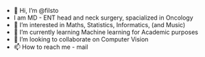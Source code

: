 - 👋 Hi, I’m @filsto
- I am MD - ENT head and neck surgery, spacialized in Oncology
- 👀 I’m interested in Maths, Statistics, Informatics, (and Music)
- 🌱 I’m currently learning Machine learning for Academic purposes
- 💞️ I’m looking to collaborate on Computer Vision
- 📫 How to reach me - mail

<!---
filsto/filsto is a ✨ special ✨ repository because its `README.md` (this file) appears on your GitHub profile.
You can click the Preview link to take a look at your changes.
--->
